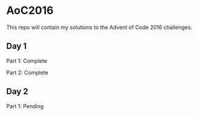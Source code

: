 # AoC2016
This repo will contain my solutions to the Advent of Code 2016 challenges.
## Day 1
Part 1: Complete

Part 2: Complete
## Day 2
Part 1: Pending
